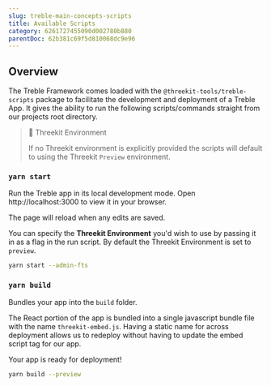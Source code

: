 ```yaml
---
slug: treble-main-concepts-scripts
title: Available Scripts
category: 6261727455090d002780b880
parentDoc: 62b381c69f5d810068dc9e96
---
```


## Overview

The Treble Framework comes loaded with the `@threekit-tools/treble-scripts` package to facilitate the development and deployment of a Treble App. It gives the ability to run the following scripts/commands straight from our projects root directory.

> 📘 Threekit Environment
>
> If no Threekit environment is explicitly provided the scripts will default to using the Threekit `Preview` environment.

### `yarn start`

Run the Treble app in its local development mode. Open http://localhost:3000 to view it in your browser.

The page will reload when any edits are saved.

You can specify the **Threekit Environment** you'd wish to use by passing it in as a flag in the run script. By default the Threekit Environment is set to `preview`.

```bash
yarn start --admin-fts
```

### `yarn build`

Bundles your app into the `build` folder.

The React portion of the app is bundled into a single javascript bundle file with the name `threekit-embed.js`. Having a static name for across deployment allows us to redeploy without having to update the embed script tag for our app.

Your app is ready for deployment!

```bash
yarn build --preview
```
